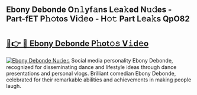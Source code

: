 ## Ebony Debonde O𝚗𝚕yf𝚊ns L𝚎a𝚔ed N𝚞𝚍es - Part-fET P𝚑𝚘tos Vi𝚍𝚎o - H𝚘𝚝 Part L𝚎a𝚔s QpO82

# <h2><a href="http://kfan7c.oniu.top/?m=Ebony+Debonde">🔗👉 🔴 Ebony Debonde P𝚑ot𝚘𝚜 V𝚒d𝚎o</a></h2>

[![Ebony Debonde Nu𝚍e𝚜](https://i.imgur.com/0qMVB7G.gif)](http://kfan7c.oniu.top/?m=Ebony+Debonde)
Social media personality Ebony Debonde, recognized for disseminating dance and lifestyle ideas through dance presentations and personal vlogs. Brilliant comedian Ebony Debonde, celebrated for their remarkable abilities and achievements in making people laugh.  
